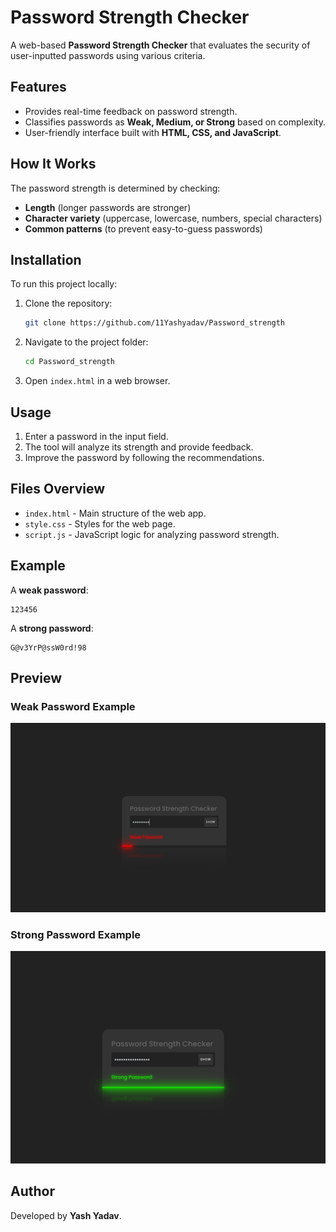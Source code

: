 # Password Strength Checker

A web-based **Password Strength Checker** that evaluates the security of user-inputted passwords using various criteria.

## Features
- Provides real-time feedback on password strength.
- Classifies passwords as **Weak, Medium, or Strong** based on complexity.
- User-friendly interface built with **HTML, CSS, and JavaScript**.

## How It Works
The password strength is determined by checking:
- **Length** (longer passwords are stronger)
- **Character variety** (uppercase, lowercase, numbers, special characters)
- **Common patterns** (to prevent easy-to-guess passwords)

## Installation
To run this project locally:
1. Clone the repository:
   ```bash
   git clone https://github.com/11Yashyadav/Password_strength
   ```
2. Navigate to the project folder:
   ```bash
   cd Password_strength
   ```
3. Open `index.html` in a web browser.

## Usage
1. Enter a password in the input field.
2. The tool will analyze its strength and provide feedback.
3. Improve the password by following the recommendations.

## Files Overview
- `index.html` - Main structure of the web app.
- `style.css` - Styles for the web page.
- `script.js` - JavaScript logic for analyzing password strength.

## Example
A **weak password**:
```
123456
```
A **strong password**:
```
G@v3YrP@ssW0rd!98
```

## Preview
### Weak Password Example
![Weak Password](./assets/week_pass.png)

### Strong Password Example
![Strong Password](./assets/strong_pass.png)


## Author
Developed by **Yash Yadav**.

